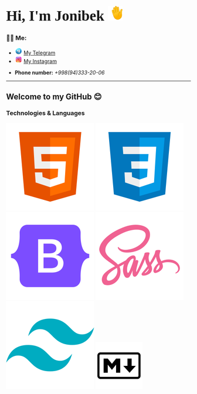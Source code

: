 <style>

@import url('https://fonts.googleapis.com/css2?family=Dancing+Script:wght@400..700&display=swap');

h1{
    font-family: "Dancing Script";
    font-size: 40px;
}

h1 img{
    width: 40px;
}

</style>

# Hi, I'm Jonibek ![This is hi gif](./img/hand-waving-hand.gif)

<h3>👨‍💻 Me:</h3>

<ul>

<li>
<img src="./img/icons8-telegram-logo-94.png" width="20px"> <a href="https://t.me/Qurbonoff_11">My Telegram</a>
</li>

<li>
<img src="./img/icons8-instagram-logo-94.png" width="20px"> <a href="https://t.me/Qurbonoff_11">My Instagram</a>
</li>

<li>
<p><b>Phone number:</b> <i>+998(94)333-20-06</i> </p>
</li>

</ul>

---

<h2>Welcome to my GitHub 😊</h2>

<h3>Technologies & Languages</h3>

<div class="images">
    <img src="./img/html-5.png">
    <img src="./img/css-3.png">
    <img src="./img/icons8-bootstrap-logo-240.png">
    <img src="./img/seal-color.png">
    <img src="./img/Tailwind CSS.png">
    <img src="./img/markdown-icon.png">
</div>